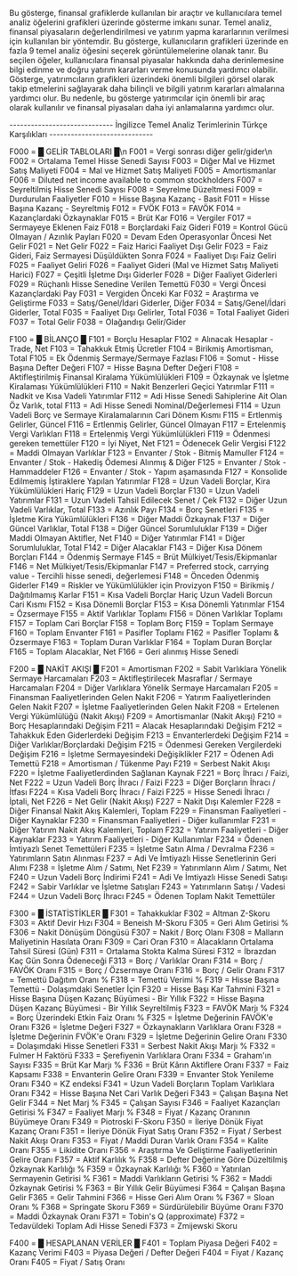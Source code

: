 Bu gösterge, finansal grafiklerde kullanılan bir araçtır ve kullanıcılara temel analiz öğelerini grafikleri üzerinde gösterme imkanı sunar. Temel analiz, finansal piyasaların değerlendirilmesi ve yatırım yapma kararlarının verilmesi için kullanılan bir yöntemdir. Bu gösterge, kullanıcıların grafikleri üzerinde en fazla 9 temel analiz öğesini seçerek görüntülemelerine olanak tanır. Bu seçilen öğeler, kullanıcılara finansal piyasalar hakkında daha derinlemesine bilgi edinme ve doğru yatırım kararları verme konusunda yardımcı olabilir. Gösterge, yatırımcıların grafikleri üzerindeki önemli bilgileri görsel olarak takip etmelerini sağlayarak daha bilinçli ve bilgili yatırım kararları almalarına yardımcı olur. Bu nedenle, bu gösterge yatırımcılar için önemli bir araç olarak kullanılır ve finansal piyasaları daha iyi anlamalarına yardımcı olur.

----------------------------- İngilizce Temel Analiz Terimlerinin Türkçe Karşılıkları -----------------------------

 F000 = █ GELİR TABLOLARI █\n
 F001 =  Vergi sonrası diğer gelir/gider\n
 F002 =  Ortalama Temel Hisse Senedi Sayısı
 F003 =  Diğer Mal ve Hizmet Satış Maliyeti
 F004 =  Mal ve Hizmet Satış Maliyeti
 F005 =  Amortismanlar
 F006 =  Diluted net income available to common stockholders
 F007 =  Seyreltilmiş Hisse Senedi Sayısı
 F008 =  Seyrelme Düzeltmesi
 F009 =  Durdurulan Faaliyetler
 F010 =  Hisse Başına Kazanç - Basit
 F011 =  Hisse Başına Kazanç - Seyreltmiş
 F012 =  FVÖK
 F013 =  FAVÖK
 F014 =  Kazançlardaki Özkaynaklar
 F015 =  Brüt Kar
 F016 =  Vergiler
 F017 =  Sermayeye Eklenen Faiz
 F018 =  Borçlardaki Faiz Gideri
 F019 =  Kontrol Gücü Olmayan / Azınlık Payları
 F020 =  Devam Eden Operasyonlar Öncesi Net Gelir
 F021 =  Net Gelir
 F022 =  Faiz Harici Faaliyet Dışı Gelir
 F023 =  Faiz Gideri, Faiz Sermayesi Düşüldükten Sonra
 F024 =  Faaliyet Dışı Faiz Geliri
 F025 =  Faaliyet Geliri
 F026 =  Faaliyet Gideri (Mal ve Hizmet Satış Maliyeti Harici)
 F027 =  Çeşitli İşletme Dışı Giderler
 F028 =  Diğer Faaliyet Giderleri
 F029 =  Rüçhanlı Hisse Senedine Verilen Temettü
 F030 =  Vergi Öncesi Kazançlardaki Pay
 F031 =  Vergiden Önceki Kar 
 F032 =  Araştırma ve Geliştirme
 F033 =  Satış/Genel/İdari Giderler, Diğer
 F034 =  Satış/Genel/İdari Giderler, Total
 F035 =  Faaliyet Dışı Gelirler, Total
 F036 =  Total Faaliyet Gideri
 F037 =  Total Gelir
 F038 =  Olağandışı Gelir/Gider

 F100 = █ BİLANÇO █
 F101 =  Borçlu Hesaplar
 F102 =  Alınacak Hesaplar - Trade, Net
 F103 =  Tahakkuk Etmiş Ücretler
 F104 =  Birikmiş Amortisman, Total
 F105 =  Ek Ödenmiş Sermaye/Sermaye Fazlası 
 F106 =  Somut - Hisse Başına Defter Değeri
 F107 =  Hisse Başına Defter Değeri
 F108 =  Aktifleştirilmiş Finansal Kiralama Yükümlülükleri
 F109 =  Özkaynak ve İşletme Kiralaması Yükümlülükleri
 F110 =  Nakit Benzerleri Geçici Yatırımlar
 F111 =  Nadkit ve Kısa Vadeli Yatırımlar
 F112 =  Adi Hisse Senedi Sahiplerine Ait Olan Öz Varlık, total
 F113 =  Adi Hisse Senedi Nominal/Değerlemesi
 F114 =  Uzun Vadeli Borç ve Sermaye Kiralamalarının Cari Dönem Kısmı
 F115 =  Ertlenmiş Gelirler, Güncel
 F116 =  Ertlenmiş Gelirler, Güncel Olmayan
 F117 =  Ertelenmiş Vergi Varlıkları
 F118 =  Ertelenmiş Vergi Yükümlülükleri
 F119 =  Ödenmesi gereken temettüler
 F120 =  İyi Niyet, Net
 F121 =  Ödenecek Gelir Vergisi
 F122 =  Maddi Olmayan Varlıklar
 F123 =  Envanter / Stok - Bitmiş Mamuller
 F124 =  Envanter / Stok - Hakediş Ödemesi Alınmış & Diğer
 F125 =  Envanter / Stok - Hammaddeler
 F126 =  Envanter / Stok - Yapım aşamasında
 F127 =  Konsolide Edilmemiş İştiraklere Yapılan Yatırımlar
 F128 =  Uzun Vadeli Borçlar, Kira Yükümlülükleri Hariç
 F129 =  Uzun Vadeli Borçlar
 F130 =  Uzun Vadeli Yatırımlar
 F131 =  Uzun Vadeli Tahsil Edilecek Senet / Çek
 F132 =  Diğer Uzun Vadeli Varlıklar, Total
 F133 =  Azınlık Payı
 F134 =  Borç Senetleri
 F135 =  İşletme Kira Yükümlülükleri
 F136 =  Diğer Maddi Özkaynak
 F137 =  Diğer Güncel Varlıklar, Total
 F138 =  Diğer Güncel Sorumluluklar
 F139 =  Diğer Maddi Olmayan Aktifler, Net
 F140 =  Diğer Yatırımlar
 F141 =  Diğer Sorumluluklar, Total
 F142 =  Diğer Alacaklar
 F143 =  Diğer Kısa Dönem Borçları
 F144 =  Ödenmiş Sermaye
 F145 =  Brüt Mülkiyet/Tesis/Ekipmanlar
 F146 =  Net Mülkiyet/Tesis/Ekipmanlar
 F147 =  Preferred stock, carrying value - Tercihli hisse senedi, değerlemesi
 F148 =  Önceden Ödenmiş Giderler
 F149 =  Riskler ve Yükümlülükler için Provizyon
 F150 =  Birikmiş / Dağıtılmamış Karlar
 F151 =  Kısa Vadeli Borçlar Hariç Uzun Vadeli Borcun Cari Kısmı
 F152 =  Kısa Dönemli Borçlar
 F153 =  Kısa Dönemli Yatırımlar
 F154 =  Özsermaye
 F155 =  Aktif Varlıklar Toplamı
 F156 =  Dönen Varlıklar Toplamı
 F157 =  Toplam Cari Borçlar
 F158 =  Toplam Borç
 F159 =  Toplam Sermaye
 F160 =  Toplam Envanter
 F161 =  Pasifler Toplamı
 F162 =  Pasifler Toplamı & Özsermaye
 F163 =  Toplam Duran Varlıklar
 F164 =  Toplam Duran Borçlar
 F165 =  Toplam Alacaklar, Net
 F166 =  Geri alınmış Hisse Senedi

 F200 = █ NAKİT AKIŞI █
 F201 =  Amortisman
 F202 =  Sabit Varlıklara Yönelik Sermaye Harcamaları
 F203 =  Aktifleştirilecek Masraflar / Sermaye Harcamaları
 F204 =  Diğer Varlıklara Yönelik Sermaye Harcamaları
 F205 =  Finansman Faaliyetlerinden Gelen Nakit
 F206 =  Yatırım Faaliyetlerinden Gelen Nakit
 F207 =  İşletme Faaliyetlerinden Gelen Nakit
 F208 =  Ertelenen Vergi Yükümlülüğü (Nakit Akışı)
 F209 =  Amortismanlar (Nakit Akışı)
 F210 =  Borç Hesaplarındaki Değişim
 F211 =  Alacak Hesaplarındaki Değişim
 F212 =  Tahakkuk Eden Giderlerdeki Değişim
 F213 =  Envanterlerdeki Değişim
 F214 =  Diğer Varlıklar/Borçlardaki Değişim
 F215 =  Ödenmesi Gereken Vergilerdeki Değişim
 F216 =  İşletme Sermayesindeki Değişiklikler
 F217 =  Ödenen Adi Temettü
 F218 =  Amortisman / Tükenme Payı
 F219 =  Serbest Nakit Akışı
 F220 =  İşletme Faaliyetlerdinden Sağlanan Kaynak
 F221 =  Borç İhracı / Faizi, Net
 F222 =  Uzun Vadeli Borç İhracı / Faizi
 F223 =  Diğer Borçların İhracı / İtfası
 F224 =  Kısa Vadeli Borç İhracı / Faizi
 F225 =  Hisse Senedi İhracı / İptali, Net
 F226 =  Net Gelir (Nakit Akışı)
 F227 =  Nakit Dışı Kalemler
 F228 =  Diğer Finansal Nakit Akış Kalemleri, Toplam
 F229 =  Finansman Faaliyetleri - Diğer Kaynaklar
 F230 =  Finansman Faaliyetleri - Diğer kullanımlar
 F231 =  Diğer Yatırım Nakit Akış Kalemleri, Toplam
 F232 =  Yatırım Faaliyetleri - Diğer Kaynaklar
 F233 =  Yatırım Faaliyetleri - Diğer Kullanımlar
 F234 =  Ödenen İmtiyazlı Senet Temettüleri
 F235 =  İşletme Satın Alma / Devralma
 F236 =  Yatırımların Satın Alınması
 F237 =  Adi Ve İmtiyazlı Hisse Senetlerinin Geri Alımı
 F238 =  İşletme Alım / Satımı, Net
 F239 =  Yatırımların Alım / Satımı, Net
 F240 =  Uzun Vadeli Borç İndirimi
 F241 =  Adi Ve İmtiyazlı Hisse Senedi Satışı
 F242 =  Sabir Varlıklar ve İşletme Satışları
 F243 =  Yatırımların Satışı / Vadesi
 F244 =  Uzun Vadeli Borç İhracı
 F245 =  Ödenen Toplam Nakit Temettüler

 F300 = █ İSTATİSTİKLER █
 F301 =  Tahakkuklar
 F302 =  Altman Z-Skoru
 F303 =  Aktif Devir Hızı
 F304 =  Beneish M-Skoru
 F305 =  Geri Alım Getirisi % 
 F306 =  Nakit Dönüşüm Döngüsü
 F307 =  Nakit / Borç Olanı
 F308 =  Malların Maliyetinin Hasılata Oranı
 F309 =  Cari Oran
 F310 =  Alacakların Ortalama Tahsil Süresi (Gün)
 F311 =  Ortalama Stokta Kalma Süresi
 F312 =  İbrazdan Kaç Gün Sonra Ödeneceği
 F313 =  Borç / Varlıklar Oranı
 F314 =  Borç / FAVÖK Oranı
 F315 =  Borç / Özsermaye Oranı
 F316 =  Borç / Gelir Oranı
 F317 =  Temettü Dağıtım Oranı %
 F318 =  Temettü Verimi %
 F319 =  Hisse Başına Temettü - Dolaşımdaki Senetler İçin
 F320 =  Hisse Başı Kar Tahmini
 F321 =  Hisse Başına Düşen Kazanç Büyümesi - Bir Yıllık
 F322 =  Hisse Başına Düşen Kazanç Büyümesi - Bir Yıllık Seyreltilmiş
 F323 =  FAVÖK Marjı %
 F324 =  Borç Üzerindeki Etkin Faiz Oranı %
 F325 =  İşletme Değerinin FAVÖK'e Oranı
 F326 =  İşletme Değeri
 F327 =  Özkaynakların Varlıklara Oranı
 F328 =  İşletme Değerinin FVÖK'e Oranı
 F329 =  İşletme Değerinin Gelire Oranı
 F330 =  Dolaşımdaki Hisse Senetleri
 F331 =  Serbest Nakit Akışı Marjı %
 F332 =  Fulmer H Faktörü
 F333 =  Şerefiyenin Varlıklara Oranı
 F334 =  Graham'ın Sayısı
 F335 =  Brüt Kar Marjı %
 F336 =  Brüt Kârın Aktiflere Oranı
 F337 =  Faiz Kapsamı
 F338 =  Envanterin Gelire Oranı
 F339 =  Envanter Stok Yenileme Oranı
 F340 =  KZ endeksi
 F341 =  Uzun Vadeli Borçların Toplam Varlıklara Oranı
 F342 =  Hisse Başına Net Cari Varlık Değeri
 F343 =  Çalışan Başına Net Gelir
 F344 =  Net Marj %
 F345 =  Çalışan Sayısı
 F346 =  Faaliyet Kazançları Getirisi %
 F347 =  Faaliyet Marjı %
 F348 =  Fiyat / Kazanç Oranının Büyümeye Oranı
 F349 =  Piotroski F-Skoru
 F350 =  İleriye Dönük Fiyat Kazanç Oranı
 F351 =  İleriye Dönük Fiyat Satış Oranı
 F352 =  Fiyat / Serbest Nakit Akışı Oranı
 F353 =  Fiyat / Maddi Duran Varlık Oranı
 F354 =  Kalite Oranı
 F355 =  Likidite Oranı
 F356 =  Araştırma Ve Geliştirme Faaliyetlerinin Gelire Oranı
 F357 =  Aktif Karlılık %
 F358 =  Defter Değerine Göre Düzeltilmiş Özkaynak Karlılığı %
 F359 =  Özkaynak Karlılığı %
 F360 =  Yatırılan Sermayenin Getirisi %
 F361 =  Maddi Varlıkların Getirisi %
 F362 =  Maddi Özkaynak Getirisi %
 F363 =  Bir Yıllık Gelir Büyümesi
 F364 =  Çalışan Başına Gelir
 F365 =  Gelir Tahmini
 F366 =  Hisse Geri Alım Oranı %
 F367 =  Sloan Oranı %
 F368 =  Springate Skoru
 F369 =  Sürdürülebilir Büyüme Oranı
 F370 =  Maddi Özkaynak Oranı
 F371 =  Tobin's Q (approximate)
 F372 =  Tedavüldeki Toplam Adi Hisse Senedi
 F373 =  Zmijewski Skoru

 F400 = █ HESAPLANAN VERİLER █
 F401 =  Toplam Piyasa Değeri
 F402 =  Kazanç Verimi
 F403 =  Piyasa Değeri / Defter Değeri
 F404 =  Fiyat / Kazanç Oranı
 F405 =  Fiyat / Satış Oranı
